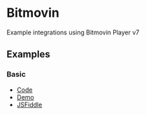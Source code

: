 # Bitmovin

Example integrations using Bitmovin Player v7

## Examples

### Basic

- [Code](./basic.html)
- [Demo](https://prometheantv.github.io/web-examples/bitmovin/basic.html)
- [JSFiddle](https://jsfiddle.net/prometheantv/n1vobwzp/)
